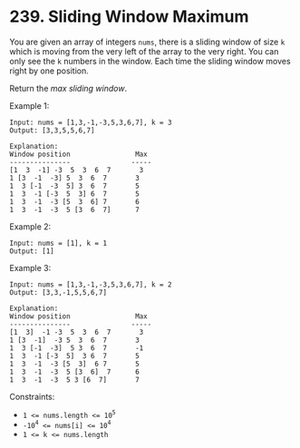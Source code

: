 # 239. Sliding Window Maximum

You are given an array of integers `nums`, there is a sliding window of size `k` which is moving from the very left of the array to the very right. You can only see the `k` numbers in the window. Each time the sliding window moves right by one position.

Return the _max sliding window_.

Example 1:

    Input: nums = [1,3,-1,-3,5,3,6,7], k = 3
    Output: [3,3,5,5,6,7]

    Explanation:
    Window position                Max
    ---------------               -----
    [1  3  -1] -3  5  3  6  7       3
    1 [3  -1  -3] 5  3  6  7       3
    1  3 [-1  -3  5] 3  6  7       5
    1  3  -1 [-3  5  3] 6  7       5
    1  3  -1  -3 [5  3  6] 7       6
    1  3  -1  -3  5 [3  6  7]      7

Example 2:

    Input: nums = [1], k = 1
    Output: [1]

Example 3:

    Input: nums = [1,3,-1,-3,5,3,6,7], k = 2
    Output: [3,3,-1,5,5,6,7]

    Explanation:
    Window position                Max
    ---------------               -----
    [1  3]  -1 -3  5  3  6  7       3
    1 [3  -1]  -3 5  3  6  7       3
    1  3 [-1  -3]  5 3  6  7       -1
    1  3  -1 [-3  5]  3 6  7       5
    1  3  -1  -3 [5  3]  6 7       5
    1  3  -1  -3  5 [3  6]  7      6
    1  3  -1  -3  5 3 [6  7]       7




Constraints:
- `1 <= nums.length <= 10`<sup>`5`</sup>
- `-10`<sup>`4`</sup>` <= nums[i] <= 10`<sup>`4`</sup>
- `1 <= k <= nums.length`